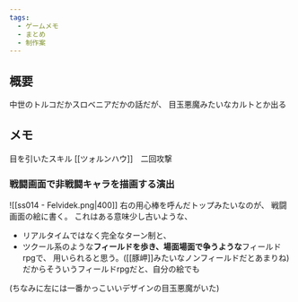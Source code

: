 ```yaml
---
tags:
  - ゲームメモ
  - まとめ
  - 制作案
---
```

## 概要
中世のトルコだかスロベニアだかの話だが、
目玉悪魔みたいなカルトとか出る
## メモ
目を引いたスキル
[[ツォルンハウ]]　二回攻撃


### 戦闘画面で非戦闘キャラを描画する演出
![[ss014 - Felvidek.png|400]]
右の用心棒を呼んだトップみたいなのが、
戦闘画面の絵に書く。
これはある意味少し古いような、
- リアルタイムではなく完全なターン制と、
- ツクール系のような**フィールドを歩き、場面場面で争うような**フィールドrpgで、
用いられると思う。([[豚岬]]みたいなノンフィールドだとあまりね)
だからそういうフィールドrpgだと、自分の絵でも

(ちなみに左には一番かっこいいデザインの目玉悪魔がいた)

